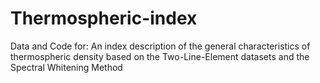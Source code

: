 # Thermospheric-index
Data and Code for: An index description of the general characteristics of thermospheric density based on the Two-Line-Element datasets and the Spectral Whitening Method
